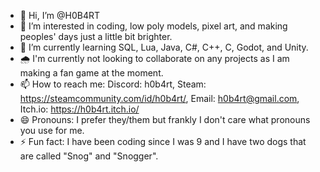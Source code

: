 - 👋 Hi, I’m @H0B4RT
- 👀 I’m interested in coding, low poly models, pixel art, and making peoples' days just a little bit brighter.
- 🌱 I’m currently learning SQL, Lua, Java, C#, C++, C, Godot, and Unity.
- 🌧️ I'm currently not looking to collaborate on any projects as I am making a fan game at the moment.
- 📫 How to reach me:
    Discord: h0b4rt,
    Steam: https://steamcommunity.com/id/h0b4rt/,
    Email: h0b4rt@gmail.com,
    Itch.io: https://h0b4rt.itch.io/
- 😄 Pronouns: I prefer they/them but frankly I don't care what pronouns you use for me.
- ⚡ Fun fact: I have been coding since I was 9 and I have two dogs that are called "Snog" and "Snogger".

<!---
H0B4RT/H0B4RT is a ✨ special ✨ repository because its `README.md` (this file) appears on your GitHub profile.
You can click the Preview link to take a look at your changes.
--->

